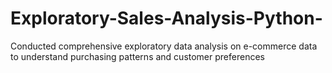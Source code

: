 # Exploratory-Sales-Analysis-Python-
Conducted comprehensive exploratory data analysis on e-commerce data to understand purchasing patterns and customer preferences
